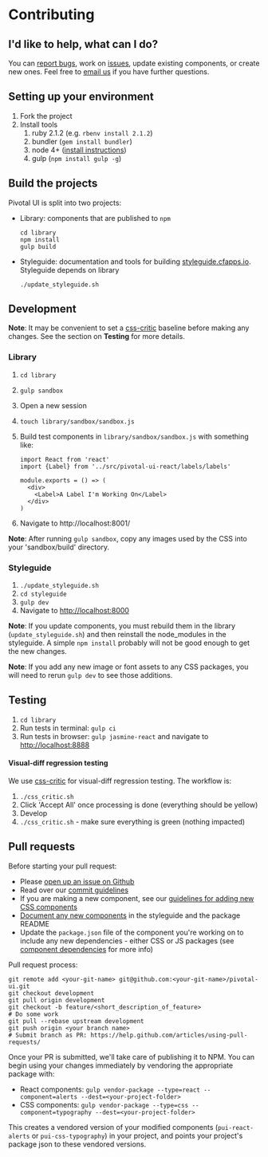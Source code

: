 # Contributing

## I'd like to help, what can I do?

You can [report bugs](#bug-reports), work on [issues](https://github.com/pivotal-cf/pivotal-ui/issues), update existing
components, or create new ones. Feel free to [email us](mailto:pivotal-ui@pivotal.io) if you have further questions.

## Setting up your environment

1. Fork the project
1. Install tools
    1. ruby 2.1.2 (e.g. `rbenv install 2.1.2`)
    1. bundler (`gem install bundler`)
    1. node 4+ ([install instructions](https://nodejs.org/en/))
    1. gulp (`npm install gulp -g`)

## Build the projects

Pivotal UI is split into two projects:

- Library: components that are published to `npm`

    ```
    cd library
    npm install
    gulp build
    ```
- Styleguide: documentation and tools for building [styleguide.cfapps.io](http://styleguide.cfapps.io/). Styleguide
depends on library

    ```
    ./update_styleguide.sh
    ```

## Development

**Note**: It may be convenient to set a [css-critic](https://github.com/cburgmer/csscritic) baseline before
making any changes. See the section on **Testing** for more details.

### Library

1. `cd library`
1. `gulp sandbox`
1. Open a new session
1. `touch library/sandbox/sandbox.js`
1. Build test components in `library/sandbox/sandbox.js` with something like:

    ```
    import React from 'react'
    import {Label} from '../src/pivotal-ui-react/labels/labels'

    module.exports = () => (
      <div>
        <Label>A Label I'm Working On</Label>
      </div>
    )
    ```
    
1. Navigate to http://localhost:8001/

**Note**: After running `gulp sandbox`, copy any images used by the CSS into your 'sandbox/build' directory.

### Styleguide

1. `./update_styleguide.sh`
1. `cd styleguide`
1. `gulp dev`
1. Navigate to [http://localhost:8000](http://localhost:8000)

**Note**: If you update components, you must rebuild them in the library (`update_styleguide.sh`)
and then reinstall the node_modules in the styleguide. A simple `npm install` probably will not
be good enough to get the new changes.

**Note**: If you add any new image or font assets to any CSS packages, you will need to rerun `gulp dev` to see those
additions.

## Testing

1. `cd library`
1. Run tests in terminal: `gulp ci`
1. Run tests in browser: `gulp jasmine-react` and navigate to [http://localhost:8888](http://localhost:8888)

#### Visual-diff regression testing

We use [css-critic](https://github.com/cburgmer/csscritic) for visual-diff regression testing. The workflow is:

1. `./css_critic.sh`
1. Click 'Accept All' once processing is done (everything should be yellow)
1. Develop
1. `./css_critic.sh` - make sure everything is green (nothing impacted)

## Pull requests

Before starting your pull request:

- Please [open up an issue on Github](https://github.com/pivotal-cf/pivotal-ui/issues)
- Read over our [commit guidelines](https://github.com/pivotal-cf/pivotal-ui/blob/development/COMMIT_GUIDELINES.md)
- If you are making a new component, see our [guidelines for adding new CSS components](#adding-new-components)
- [Document any new components](#documenting-components) in the styleguide and the package README
- Update the `package.json` file of the component you're working on to include any new dependencies - either CSS
or JS packages (see [component dependencies](#component-dependencies) for more info)

Pull request process:

```
git remote add <your-git-name> git@github.com:<your-git-name>/pivotal-ui.git
git checkout development
git pull origin development
git checkout -b feature/<short_description_of_feature>
# Do some work
git pull --rebase upstream development
git push origin <your branch name>
# Submit branch as PR: https://help.github.com/articles/using-pull-requests/
```

Once your PR is submitted, we'll take care of publishing it to NPM. You can begin using your changes immediately by
vendoring the appropriate package with:

- React components: `gulp vendor-package --type=react --component=alerts --dest=<your-project-folder>`
- CSS components: `gulp vendor-package --type=css --component=typography --dest=<your-project-folder>`

This creates a vendored version of your modified components (`pui-react-alerts` or `pui-css-typography`) in your
project, and points your project's package json to these vendored versions.
